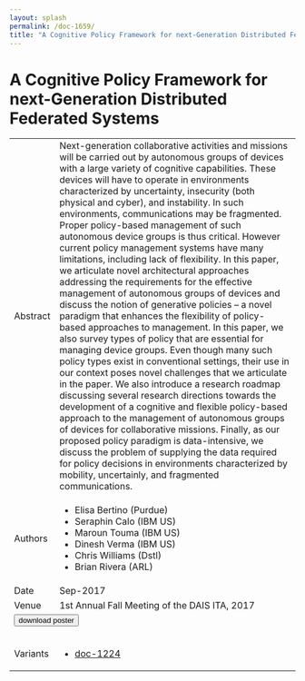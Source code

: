 ```yaml
---
layout: splash
permalink: /doc-1659/
title: "A Cognitive Policy Framework for next-Generation Distributed Federated Systems"
---
```


# A Cognitive Policy Framework for next-Generation Distributed Federated Systems

<table>
    <tbody>
    <tr>
        <td>Abstract</td>
        <td>Next-generation collaborative activities and missions will be carried out by autonomous groups of devices with a large variety of cognitive capabilities. These devices will have to operate in environments characterized by uncertainty, insecurity (both physical and cyber), and instability. In such environments, communications may be fragmented. Proper policy-based management of such autonomous device groups is thus critical. However current policy management systems have many limitations, including lack of flexibility. In this paper, we articulate novel architectural approaches addressing the requirements for the effective management of autonomous groups of devices and discuss the notion of generative policies – a novel paradigm that enhances the flexibility of policy-based approaches to management. In this paper, we also survey types of policy that are essential for managing device groups. Even though many such policy types exist in conventional settings, their use in our context poses novel challenges that we articulate in the paper. We also introduce a research roadmap discussing several research directions towards the development of a cognitive and flexible policy-based approach to the management of autonomous groups of devices for collaborative missions. Finally, as our proposed policy paradigm is data-intensive, we discuss the problem of supplying the data required for policy decisions in environments characterized by mobility, uncertainly, and fragmented communications.</td>
    </tr>
    <tr>
        <td>Authors</td>
        <td>
            <ul>
                <li>Elisa Bertino (Purdue)</li>
                <li>Seraphin Calo (IBM US)</li>
                <li>Maroun Touma (IBM US)</li>
                <li>Dinesh Verma (IBM US)</li>
                <li>Chris Williams (Dstl)</li>
                <li>Brian Rivera (ARL)</li>
            </ul>
        </td>
    </tr>
    <tr>
        <td>Date</td>
        <td>Sep-2017</td>
    </tr>
    <tr>
        <td>Venue</td>
        <td>1st Annual Fall Meeting of the DAIS ITA, 2017</td>
    </tr>
        <tr>
            <td colspan="2">
                <form method="get" action="https://dais-ita.org/sites/default/files/L_002-poster.pdf">
                    <button type="submit">download poster</button>
                </form>
            </td>
        </tr>
        <tr>
            <td>Variants</td>
            <td>
                <ul>
                    <li><a href="${varId}">doc-1224</a></li>
                </ul>
            </td>
        </tr>
    </tbody>
</table>
